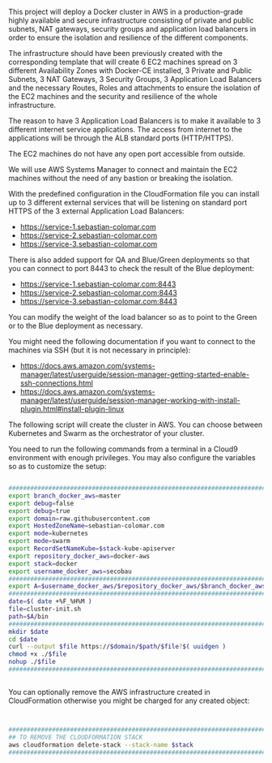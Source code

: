 This project will deploy a Docker cluster in AWS in a production-grade highly available and secure infrastructure consisting of private and public subnets, NAT gateways, security groups and application load balancers in order to ensure the isolation and resilience of the different components.

The infrastructure should have been previously created with the corresponding template that will create 6 EC2 machines spread on 3 different Availability Zones with Docker-CE installed, 3 Private and Public Subnets, 3 NAT Gateways, 3 Security Groups, 3 Application Load Balancers and the necessary Routes, Roles and attachments to ensure the isolation of the EC2 machines and the security and resilience of the whole infrastructure.

The reason to have 3 Application Load Balancers is to make it available to 3 different internet service applications. The access from internet to the applications will be through the ALB standard ports (HTTP/HTTPS).

The EC2 machines do not have any open port accessible from outside.

We will use AWS Systems Manager to connect and maintain the EC2 machines without the need of any bastion or breaking the isolation.

With the predefined configuration in the CloudFormation file you can install up to 3 different external services that will be listening on standard port HTTPS of the 3 external Application Load Balancers:
* https://service-1.sebastian-colomar.com
* https://service-2.sebastian-colomar.com
* https://service-3.sebastian-colomar.com

There is also added support for QA and Blue/Green deployments so that you can connect to port 8443 to check the result of the Blue deployment:
* https://service-1.sebastian-colomar.com:8443
* https://service-2.sebastian-colomar.com:8443
* https://service-3.sebastian-colomar.com:8443

You can modify the weight of the load balancer so as to point to the Green or to the Blue deployment as necessary.

You might need the following documentation if you want to connect to the machines via SSH (but it is not necessary in principle):
* https://docs.aws.amazon.com/systems-manager/latest/userguide/session-manager-getting-started-enable-ssh-connections.html
* https://docs.aws.amazon.com/systems-manager/latest/userguide/session-manager-working-with-install-plugin.html#install-plugin-linux

The following script will create the cluster in AWS. You can choose between Kubernetes and Swarm as the orchestrator of your cluster.

You need to run the following commands from a terminal in a Cloud9 environment with enough privileges.
You may also configure the variables so as to customize the setup:

```BASH 

#########################################################################
export branch_docker_aws=master                                         ;
export debug=false                                                      ;
export debug=true                                                       ;
export domain=raw.githubusercontent.com                                 ;
export HostedZoneName=sebastian-colomar.com                             ;
export mode=kubernetes                                                  ;
export mode=swarm                                                       ;
export RecordSetNameKube=$stack-kube-apiserver                          ;
export repository_docker_aws=docker-aws                                 ;
export stack=docker                                                     ;
export username_docker_aws=secobau                                      ;
#########################################################################
export A=$username_docker_aws/$repository_docker_aws/$branch_docker_aws ;
#########################################################################
date=$( date +%F_%H%M )                                                 ;
file=cluster-init.sh                                                    ;
path=$A/bin                                                             ;
#########################################################################
mkdir $date                                                             ;
cd $date                                                                ;
curl --output $file https://$domain/$path/$file?$( uuidgen )            ;
chmod +x ./$file                                                        ;
nohup ./$file                                                           &
#########################################################################



```


You can optionally remove the AWS infrastructure created in CloudFormation otherwise you might be charged for any created object:


```BASH


#########################################################################
## TO REMOVE THE CLOUDFORMATION STACK                                   #
aws cloudformation delete-stack --stack-name $stack                     ;
#########################################################################


```




